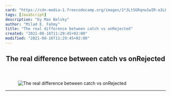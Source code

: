 ```yaml
---
card: "https://cdn-media-1.freecodecamp.org/images/1*JLtSGRqnw1wIR-o3LPziwA.png"
tags: [JavaScript]
description: "by Max Belsky"
author: "Milad E. Fahmy"
title: "The real difference between catch vs onRejected"
created: "2021-08-16T11:29:45+02:00"
modified: "2021-08-16T11:29:45+02:00"
---
```

<div class="site-wrapper">
<main id="site-main" class="site-main outer">
<div class="inner">
<article class="post-full post tag-javascript tag-promises tag-tech tag-programming tag-technology ">
<header class="post-full-header">
<h1 class="post-full-title">The real difference between catch vs onRejected</h1>
</header>
<figure class="post-full-image">
<picture>
<source media="(max-width: 700px)" sizes="1px" srcset="data:image/gif;base64,R0lGODlhAQABAIAAAAAAAP///yH5BAEAAAAALAAAAAABAAEAAAIBRAA7 1w">
<source media="(min-width: 701px)" sizes="(max-width: 800px) 400px,
(max-width: 1170px) 700px,
1400px" srcset="https://cdn-media-1.freecodecamp.org/images/1*JLtSGRqnw1wIR-o3LPziwA.png 300w,
https://cdn-media-1.freecodecamp.org/images/1*JLtSGRqnw1wIR-o3LPziwA.png 600w,
https://cdn-media-1.freecodecamp.org/images/1*JLtSGRqnw1wIR-o3LPziwA.png 1000w,
https://cdn-media-1.freecodecamp.org/images/1*JLtSGRqnw1wIR-o3LPziwA.png 2000w">
<img onerror="this.style.display='none'" src="https://cdn-media-1.freecodecamp.org/images/1*JLtSGRqnw1wIR-o3LPziwA.png" alt="The real difference between catch vs onRejected">
</picture>
</figure>
<section class="post-full-content">
<div class="post-content medium-migrated-article">
</div>
<hr>
</section>
</article>
</div>
</main>
</div>
<!-- Google Tag Manager (noscript) -->
<!-- End Google Tag Manager (noscript) -->
